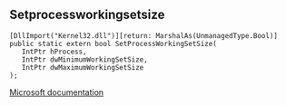 ## Setprocessworkingsetsize

```
[DllImport("Kernel32.dll")][return: MarshalAs(UnmanagedType.Bool)]
public static extern bool SetProcessWorkingSetSize(
   IntPtr hProcess,
   IntPtr dwMinimumWorkingSetSize,
   IntPtr dwMaximumWorkingSetSize
);
```

[Microsoft documentation](https://docs.microsoft.com/en-us/windows/win32/api/processthreadsapi/nf-processthreadsapi-setprocessworkingsetsize)
